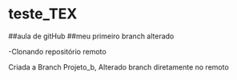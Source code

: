 # teste_TEX
##aula de gitHub
##meu primeiro branch alterado

-Clonando repositório remoto

Criada a Branch Projeto_b, Alterado branch diretamente no remoto 